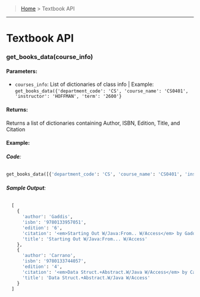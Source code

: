 > [Home](README.md) > Textbook API
---

# Textbook API

### **get_books_data(course_info)**

#### **Parameters**:
  - `courses_info`: List of dictionaries of class info | Example: `get_books_data({'department_code': 'CS', 'course_name': 'CS0401', 'instructor': 'HOFFMAN', 'term': '2600'}`

#### **Returns**:
Returns a list of dictionaries containing Author, ISBN, Edition, Title, and Citation

#### **Example**:

###### **Code**:
```python
get_books_data([{'department_code': 'CS', 'course_name': 'CS0401', 'instructor': 'HOFFMAN', 'term': '2600'}, {'department_code': 'CS', 'course_name': 'CS0445', 'instructor': 'GARRISON III', 'term': '2600'}])
```

###### **Sample Output**:
```python
  [
    {
      'author': 'Gaddis',
      'isbn': '9780133957051',
      'edition': '6',
      'citation': '<em>Starting Out W/Java:From.. W/Access</em> by Gaddis. Pearson Education, 6th Edition, 2015. (ISBN: 9780133957051).',
      'title': 'Starting Out W/Java:From... W/Access'
    },
    {
      'author': 'Carrano',
      'isbn': '9780133744057',
      'edition': '4',
      'citation': '<em>Data Struct.+Abstract.W/Java W/Access</em> by Carrano. Pearson Education, 4th Edition, 2014. (ISBN: 9780133744057).',
      'title': 'Data Struct.+Abstract.W/Java W/Access'
    }
  ]
```